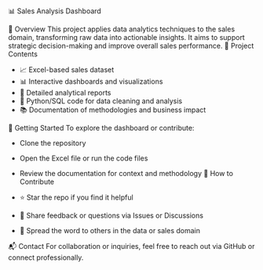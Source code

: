 📊 Sales Analysis Dashboard

🧠 Overview
This project applies data analytics techniques to the sales domain, transforming raw data into actionable insights. It aims to support strategic decision-making and improve overall sales performance.
📁 Project Contents

- 📈 Excel-based sales dataset
- 📊 Interactive dashboards and visualizations
- 🧾 Detailed analytical reports
- 🧮 Python/SQL code for data cleaning and analysis
- 📚 Documentation of methodologies and business impact
  
🚀 Getting Started
To explore the dashboard or contribute:
- Clone the repository
- Open the Excel file or run the code files
- Review the documentation for context and methodology
🤝 How to Contribute

- ⭐ Star the repo if you find it helpful
- 💬 Share feedback or questions via Issues or Discussions
- 📢 Spread the word to others in the data or sales domain
  
📬 Contact
For collaboration or inquiries, feel free to reach out via GitHub or connect professionally.


